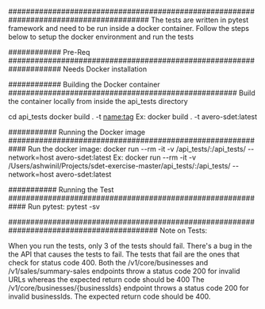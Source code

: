 ########################################################################################
The tests are written in pytest framework and need to be run inside a docker container.
Follow the steps below to setup the docker environment and run the tests

############ Pre-Req ####################################################################
Needs Docker installation

############ Building the Docker container ####################################################
Build the container locally from inside the api_tests directory

cd api_tests
docker build . -t <name:tag>
Ex: docker build . -t avero-sdet:latest

########### Running the Docker image ############################################################
Run the docker image:
docker run --rm -it -v <path to local repo>/api_tests/:/api_tests/ --network=host avero-sdet:latest
Ex: docker run --rm -it -v /Users/ashwinil/Projects/sdet-exercise-master/api_tests/:/api_tests/ --network=host avero-sdet:latest

########### Running the Test ############################################################
Run pytest:
pytest -sv

##########################################################################################
Note on Tests:

When you run the tests, only 3 of the tests should fail.
There's a bug in the the API that causes the tests to fail. The tests that fail are the ones that check for status code 400.
Both the /v1/core/businesses and /v1/sales/summary-sales endpoints throw a status code 200 for invalid URLs whereas the expected return code should be 400
The  /v1/core/businesses/{businessIds} endpoint throws a status code 200 for invalid businessIds. The expected return code should be 400.



